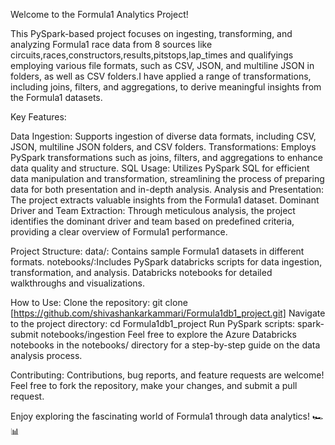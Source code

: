 Welcome to the Formula1 Analytics Project!

This PySpark-based project focuses on ingesting, transforming, and analyzing Formula1 race data from 8 sources like circuits,races,constructors,results,pitstops,lap_times and qualifyings employing various file formats, such as CSV, JSON, and multiline JSON in folders, as well as CSV folders.I have applied a range of transformations, including joins, filters, and aggregations, to derive meaningful insights from the Formula1 datasets.

Key Features:

Data Ingestion: Supports ingestion of diverse data formats, including CSV, JSON, multiline JSON folders, and CSV folders.
Transformations: Employs PySpark transformations such as joins, filters, and aggregations to enhance data quality and structure.
SQL Usage: Utilizes PySpark SQL for efficient data manipulation and transformation, streamlining the process of preparing data for both presentation and in-depth analysis.
Analysis and Presentation: The project extracts valuable insights from the Formula1 dataset.
Dominant Driver and Team Extraction: Through meticulous analysis, the project identifies the dominant driver and team based on predefined criteria, providing a clear overview of Formula1 performance.

Project Structure:
data/: Contains sample Formula1 datasets in different formats.
notebooks/:Includes PySpark databricks scripts for data ingestion, transformation, and analysis. Databricks notebooks for detailed walkthroughs and visualizations.

How to Use:
Clone the repository: git clone [https://github.com/shivashankarkammari/Formula1db1_project.git]
Navigate to the project directory: cd Formula1db1_project
Run PySpark scripts: spark-submit notebooks/ingestion
Feel free to explore the Azure Databricks notebooks in the notebooks/ directory for a step-by-step guide on the data analysis process.

Contributing:
Contributions, bug reports, and feature requests are welcome! Feel free to fork the repository, make your changes, and submit a pull request.

Enjoy exploring the fascinating world of Formula1 through data analytics! 🏎️📊

